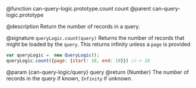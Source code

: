 @function can-query-logic.prototype.count count
@parent can-query-logic.prototype

@description Return the number of records in a query.

@signature `queryLogic.count(query)` Returns the number of records that might be loaded by the `query`. This returns infinity unless
a `page` is provided

```js
var queryLogic =  new QueryLogic();
queryLogic.count({page: {start: 10, end: 19}}) //-> 10
```

@param  {can-query-logic/query} query
@return {Number} The number of records in the query if known, `Infinity`
if unknown.
